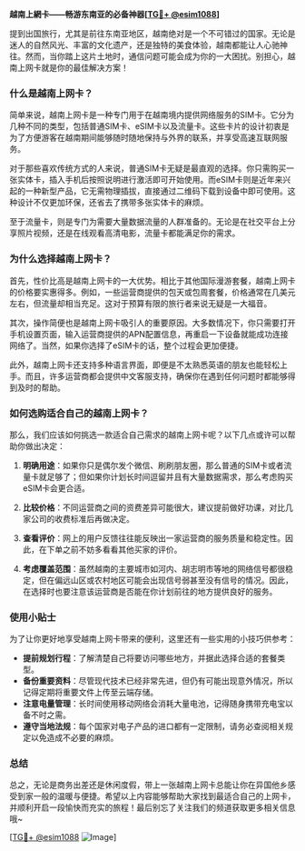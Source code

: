 **越南上網卡——畅游东南亚的必备神器[[TG💪+ @esim1088](https://t.me/s/esim1088)]**

提到出国旅行，尤其是前往东南亚地区，越南绝对是一个不可错过的国家。无论是迷人的自然风光、丰富的文化遗产，还是独特的美食体验，越南都能让人心驰神往。然而，当你踏上这片土地时，通信问题可能会成为你的一大困扰。别担心，越南上网卡就是你的最佳解决方案！

### **什么是越南上网卡？**

简单来说，越南上网卡是一种专门用于在越南境内提供网络服务的SIM卡。它分为几种不同的类型，包括普通SIM卡、eSIM卡以及流量卡。这些卡片的设计初衷是为了方便游客在越南期间能够随时随地保持与外界的联系，并享受高速互联网服务。

对于那些喜欢传统方式的人来说，普通SIM卡无疑是最直观的选择。你只需购买一张实体卡，插入手机后按照说明进行激活即可开始使用。而eSIM卡则是近年来兴起的一种新型产品，它无需物理插拔，直接通过二维码下载到设备中即可使用。这种设计不仅更加环保，还省去了携带多张实体卡的麻烦。

至于流量卡，则是专门为需要大量数据流量的人群准备的。无论是在社交平台上分享照片视频，还是在线观看高清电影，流量卡都能满足你的需求。

### **为什么选择越南上网卡？**

首先，性价比高是越南上网卡的一大优势。相比于其他国际漫游套餐，越南上网卡的价格要实惠得多。例如，一些运营商提供的包天或包周套餐，价格通常在几美元左右，但流量却相当充足。这对于预算有限的旅行者来说无疑是一大福音。

其次，操作简便也是越南上网卡吸引人的重要原因。大多数情况下，你只需要打开手机设置页面，输入运营商提供的APN配置信息，再重启一下设备就能成功连接网络了。当然，如果你选择了eSIM卡的话，整个过程会更加便捷。

此外，越南上网卡还支持多种语言界面，即便是不太熟悉英语的朋友也能轻松上手。而且，许多运营商都会提供中文客服支持，确保你在遇到任何问题时都能够得到及时的帮助。

### **如何选购适合自己的越南上网卡？**

那么，我们应该如何挑选一款适合自己需求的越南上网卡呢？以下几点或许可以帮助你做出决定：

1. **明确用途**：如果你只是偶尔发个微信、刷刷朋友圈，那么普通的SIM卡或者流量卡就足够了；但如果你计划长时间逗留并且有大量数据需求，那么考虑购买eSIM卡会更合适。
   
2. **比较价格**：不同运营商之间的资费差异可能很大，建议提前做好功课，对比几家公司的收费标准后再做决定。

3. **查看评价**：网上的用户反馈往往能反映出一家运营商的服务质量和稳定性。因此，在下单之前不妨多看看其他买家的评价。

4. **考虑覆盖范围**：虽然越南的主要城市如河内、胡志明市等地的网络信号都很稳定，但在偏远山区或农村地区可能会出现信号弱甚至没有信号的情况。因此，在选择时也要注意该运营商是否能在你计划前往的地方提供良好的服务。

### **使用小贴士**

为了让你更好地享受越南上网卡带来的便利，这里还有一些实用的小技巧供参考：

- **提前规划行程**：了解清楚自己将要访问哪些地方，并据此选择合适的套餐类型。
- **备份重要资料**：尽管现代技术已经非常先进，但仍有可能出现意外情况，所以记得定期将重要文件上传至云端存储。
- **注意电量管理**：长时间使用移动网络会消耗大量电池，记得随身携带充电宝以备不时之需。
- **遵守当地法规**：每个国家对电子产品的进口都有一定限制，请务必查阅相关规定以免造成不必要的麻烦。

### **总结**

总之，无论是商务出差还是休闲度假，带上一张越南上网卡总能让你在异国他乡感受到家一般的温暖与便捷。希望以上内容能够帮助大家找到最适合自己的上网卡，并顺利开启一段愉快而充实的旅程！最后别忘了关注我们的频道获取更多相关信息哦~

[[TG💪+ @esim1088](https://t.me/s/esim1088) ![Image](https://i.postimg.cc/4NQfJmqS/Snipaste-2025-05-13-00-14-12.png)]